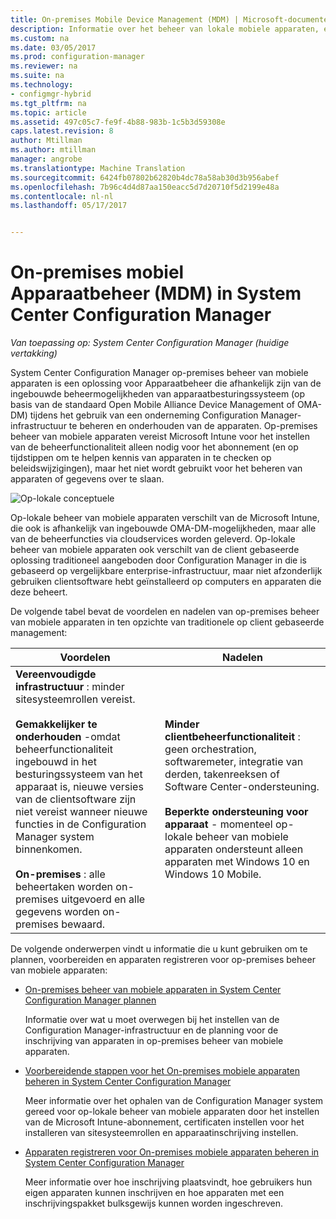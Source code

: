 ```yaml
---
title: On-premises Mobile Device Management (MDM) | Microsoft-documenten
description: Informatie over het beheer van lokale mobiele apparaten, een oplossing voor Apparaatbeheer in System Center Configuration Manager.
ms.custom: na
ms.date: 03/05/2017
ms.prod: configuration-manager
ms.reviewer: na
ms.suite: na
ms.technology:
- configmgr-hybrid
ms.tgt_pltfrm: na
ms.topic: article
ms.assetid: 497c05c7-fe9f-4b88-983b-1c5b3d59308e
caps.latest.revision: 8
author: Mtillman
ms.author: mtillman
manager: angrobe
ms.translationtype: Machine Translation
ms.sourcegitcommit: 6424fb07802b62820b4dc78a58ab30d3b956abef
ms.openlocfilehash: 7b96c4d4d87aa150eacc5d7d20710f5d2199e48a
ms.contentlocale: nl-nl
ms.lasthandoff: 05/17/2017


---
```

# <a name="on-premises-mobile-device-management-mdm-in-system-center-configuration-manager"></a>On-premises mobiel Apparaatbeheer (MDM) in System Center Configuration Manager

*Van toepassing op: System Center Configuration Manager (huidige vertakking)*

System Center Configuration Manager op\-premises beheer van mobiele apparaten is een oplossing voor Apparaatbeheer die afhankelijk zijn van de ingebouwde beheermogelijkheden van apparaatbesturingssysteem (op basis van de standaard Open Mobile Alliance Device Management of OMA-DM) tijdens het gebruik van een onderneming Configuration Manager-infrastructuur te beheren en onderhouden van de apparaten. Op\-premises beheer van mobiele apparaten vereist Microsoft Intune voor het instellen van de beheerfunctionaliteit alleen nodig voor het abonnement (en op tijdstippen om te helpen kennis van apparaten in te checken op beleidswijzigingen), maar het niet wordt gebruikt voor het beheren van apparaten of gegevens over te slaan.  

 ![Op\-lokale conceptuele](media/On-premises-conceptual.png)  

 Op\-lokale beheer van mobiele apparaten verschilt van de Microsoft Intune, die ook is afhankelijk van ingebouwde OMA-DM-mogelijkheden, maar alle van de beheerfuncties via cloudservices worden geleverd.  Op\-lokale beheer van mobiele apparaten ook verschilt van de client gebaseerde oplossing traditioneel aangeboden door Configuration Manager in die is gebaseerd op vergelijkbare enterprise-infrastructuur, maar niet afzonderlijk gebruiken clientsoftware hebt geïnstalleerd op computers en apparaten die deze beheert.  

 De volgende tabel bevat de voordelen en nadelen van op\-premises beheer van mobiele apparaten in ten opzichte van traditionele op client gebaseerde management:  

|Voordelen|Nadelen|  
|----------------|-------------------|  
|**Vereenvoudigde infrastructuur** : minder sitesysteemrollen vereist.<br /><br /> **Gemakkelijker te onderhouden** -omdat beheerfunctionaliteit ingebouwd in het besturingssysteem van het apparaat is, nieuwe versies van de clientsoftware zijn niet vereist wanneer nieuwe functies in de Configuration Manager system binnenkomen.<br /><br /> **On-premises** : alle beheertaken worden on-premises uitgevoerd en alle gegevens worden on-premises bewaard.|**Minder clientbeheerfunctionaliteit** : geen orchestration, softwaremeter, integratie van derden, takenreeksen of Software Center-ondersteuning.<br /><br /> **Beperkte ondersteuning voor apparaat** - momenteel op\-lokale beheer van mobiele apparaten ondersteunt alleen apparaten met Windows 10 en Windows 10 Mobile.|  

 De volgende onderwerpen vindt u informatie die u kunt gebruiken om te plannen, voorbereiden en apparaten registreren voor op\-premises beheer van mobiele apparaten:  

-   [On-premises beheer van mobiele apparaten in System Center Configuration Manager plannen](../plan-design/plan-on-premises-mdm.md)  

     Informatie over wat u moet overwegen bij het instellen van de Configuration Manager-infrastructuur en de planning voor de inschrijving van apparaten in op\-premises beheer van mobiele apparaten.  

-   [Voorbereidende stappen voor het On-premises mobiele apparaten beheren in System Center Configuration Manager](../get-started/preparation-steps-for-on-premises-mdm.md)  

     Meer informatie over het ophalen van de Configuration Manager system gereed voor op\-lokale beheer van mobiele apparaten door het instellen van de Microsoft Intune-abonnement, certificaten instellen voor het installeren van sitesysteemrollen en apparaatinschrijving instellen.  

-   [Apparaten registreren voor On-premises mobiele apparaten beheren in System Center Configuration Manager](../deploy-use/enroll-devices-on-premises-mdm.md)  

     Meer informatie over hoe inschrijving plaatsvindt, hoe gebruikers hun eigen apparaten kunnen inschrijven en hoe apparaten met een inschrijvingspakket bulksgewijs kunnen worden ingeschreven.  

